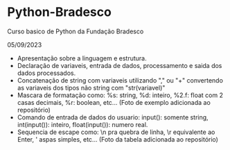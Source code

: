 # Python-Bradesco
Curso basico de Python da Fundação Bradesco 

05/09/2023
- Apresentação sobre a linguagem e estrutura.
- Declaração de variaveis, entrada de dados, processamento e saida dos dados processados.
- Concatenação de string com variaveis utilizando "," ou "+" convertendo as variaveis dos tipos não string com "str(variavel)"
- Mascara de formatação como: %s: string, %d: inteiro, %2.f: float com 2 casas decimais, %r: boolean, etc... (Foto de exemplo adicionada ao repositório)
- Comando de entrada de dados do usuario: input(): somente string, int(input()): inteiro, float(input()): numero real.
- Sequencia de escape como: \n pra quebra de linha, \r equivalente ao Enter, \' aspas simples, etc... (Foto da tabela adicionada ao repositório)
